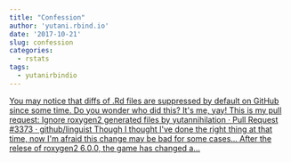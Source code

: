 ```yaml
---
title: "Confession"
author: 'yutani.rbind.io'
date: '2017-10-21'
slug: confession
categories:
  - rstats
tags:
  - yutanirbindio
---
```


[You may notice that diffs of .Rd files are suppressed by default on GitHub since some time. Do you wonder who did this? It's me, yay! This is my pull request: Ignore roxygen2 generated files by yutannihilation · Pull Request #3373 · github/linguist Though I thought I've done the right thing at that time, now I'm afraid this change may be bad for some cases... After the relese of roxygen2 6.0.0, the game has changed a...<click to read more>](https://yutani.rbind.io/post/2017-10-21-rd-diff/)

